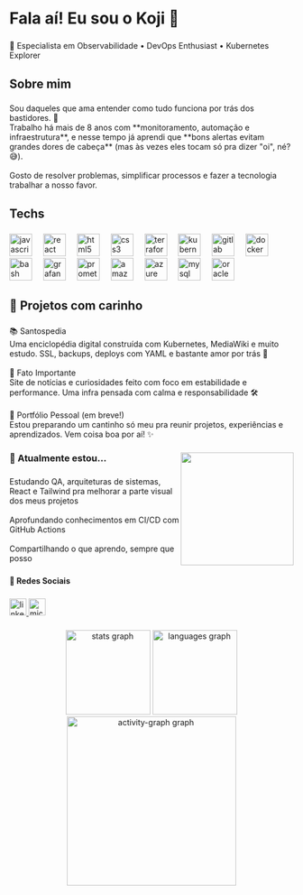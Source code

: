 <h1 align="left">Fala aí! Eu sou o Koji 🚀</h1>

###

<p align="left">🎯 Especialista em Observabilidade • DevOps Enthusiast • Kubernetes Explorer</p>

###

<h2 align="left">Sobre mim</h2>

###

<p align="left">Sou daqueles que ama entender como tudo funciona por trás dos bastidores.  🧠<br>Trabalho há mais de 8 anos com **monitoramento, automação e infraestrutura**, e nesse tempo já aprendi que **bons alertas evitam grandes dores de cabeça** (mas às vezes eles tocam só pra dizer "oi", né? 😅).<br><br>Gosto de resolver problemas, simplificar processos e fazer a tecnologia trabalhar a nosso favor.</p>

###

<h2 align="left">Techs</h2>

###

<div align="left">
  <img src="https://cdn.jsdelivr.net/gh/devicons/devicon/icons/javascript/javascript-original.svg" height="40" alt="javascript logo"  />
  <img width="12" />
  <img src="https://cdn.jsdelivr.net/gh/devicons/devicon/icons/react/react-original.svg" height="40" alt="react logo"  />
  <img width="12" />
  <img src="https://cdn.jsdelivr.net/gh/devicons/devicon/icons/html5/html5-original.svg" height="40" alt="html5 logo"  />
  <img width="12" />
  <img src="https://cdn.jsdelivr.net/gh/devicons/devicon/icons/css3/css3-original.svg" height="40" alt="css3 logo"  />
  <img width="12" />
  <img src="https://cdn.jsdelivr.net/gh/devicons/devicon/icons/terraform/terraform-original.svg" height="40" alt="terraform logo"  />
  <img width="12" />
  <img src="https://cdn.jsdelivr.net/gh/devicons/devicon/icons/kubernetes/kubernetes-plain.svg" height="40" alt="kubernetes logo"  />
  <img width="12" />
  <img src="https://cdn.jsdelivr.net/gh/devicons/devicon/icons/gitlab/gitlab-original.svg" height="40" alt="gitlab logo"  />
  <img width="12" />
  <img src="https://cdn.jsdelivr.net/gh/devicons/devicon/icons/docker/docker-original.svg" height="40" alt="docker logo"  />
  <img width="12" />
  <img src="https://cdn.jsdelivr.net/gh/devicons/devicon/icons/bash/bash-original.svg" height="40" alt="bash logo"  />
  <img width="12" />
  <img src="https://cdn.jsdelivr.net/gh/devicons/devicon/icons/grafana/grafana-original.svg" height="40" alt="grafana logo"  />
  <img width="12" />
  <img src="https://cdn.jsdelivr.net/gh/devicons/devicon/icons/prometheus/prometheus-original.svg" height="40" alt="prometheus logo"  />
  <img width="12" />
  <img src="https://cdn.jsdelivr.net/gh/devicons/devicon/icons/amazonwebservices/amazonwebservices-line-wordmark.svg" height="40" alt="amazonwebservices logo"  />
  <img width="12" />
  <img src="https://cdn.jsdelivr.net/gh/devicons/devicon/icons/azure/azure-original.svg" height="40" alt="azure logo"  />
  <img width="12" />
  <img src="https://cdn.jsdelivr.net/gh/devicons/devicon/icons/mysql/mysql-original.svg" height="40" alt="mysql logo"  />
  <img width="12" />
  <img src="https://cdn.jsdelivr.net/gh/devicons/devicon/icons/oracle/oracle-original.svg" height="40" alt="oracle logo"  />
</div>

###

<h2 align="left">🌟 Projetos com carinho</h2>

###

<p align="left">📚 Santospedia<br>Uma enciclopédia digital construída com Kubernetes, MediaWiki e muito estudo. SSL, backups, deploys com YAML e bastante amor por trás 💙<br><br>📰 Fato Importante<br>Site de notícias e curiosidades feito com foco em estabilidade e performance. Uma infra pensada com calma e responsabilidade 🛠️<br><br>🧪 Portfólio Pessoal (em breve!)<br>Estou preparando um cantinho só meu pra reunir projetos, experiências e aprendizados. Vem coisa boa por aí! ✨</p>

###

<img align="right" height="200" src="https://media1.giphy.com/media/v1.Y2lkPTc5MGI3NjExaTh4MmRlNjQ4MzdpazB2M2ZjbGxxZW01eDI0enNpNDRncmlxM2pocyZlcD12MV9pbnRlcm5hbF9naWZfYnlfaWQmY3Q9Zw/qqDVCetD9mhYLyoies/giphy.gif"  />

###

<h3 align="left">📌 Atualmente estou...</h3>

###

<p align="left">Estudando QA, arquiteturas de sistemas, React e Tailwind pra melhorar a parte visual dos meus projetos<br><br>Aprofundando conhecimentos em CI/CD com GitHub Actions<br><br>Compartilhando o que aprendo, sempre que posso</p>

###

<h4 align="left">🤝 Redes Sociais</h4>

###

<div align="left">
  <a href="linkedin.com/in/robsonikenaga" target="_blank">
    <img src="https://img.shields.io/static/v1?message=LinkedIn&logo=linkedin&label=&color=0077B5&logoColor=white&labelColor=&style=for-the-badge" height="30" alt="linkedin logo"  />
  </a>
  <a href="robson_koji@hotmail.com" target="_blank">
    <img src="https://img.shields.io/static/v1?message=Outlook&logo=microsoft-outlook&label=&color=0078D4&logoColor=white&labelColor=&style=for-the-badge" height="30" alt="microsoft-outlook logo"  />
  </a>
</div>

###

<div align="center">
  <img src="https://github-readme-stats.vercel.app/api?username=robsonkoji&hide_title=false&hide_rank=false&show_icons=true&include_all_commits=true&count_private=true&disable_animations=false&theme=nord&locale=en&hide_border=false&order=1" height="150" alt="stats graph"  />
  <img src="https://github-readme-stats.vercel.app/api/top-langs?username=robsonkoji&locale=en&hide_title=false&layout=compact&card_width=320&langs_count=5&theme=nord&hide_border=false&order=2" height="150" alt="languages graph"  />
  <img src="https://github-readme-activity-graph.vercel.app/graph?username=robsonkoji&radius=16&theme=nord&area=true&order=5" height="300" alt="activity-graph graph"  />
</div>

###


